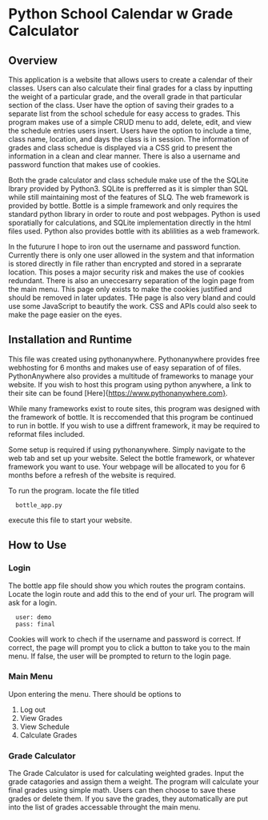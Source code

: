 # Python School Calendar w Grade Calculator 

## Overview

This application is a website that allows users to create a calendar of their classes. Users can also calculate their final grades for a class by inputting the weight of a particular grade, and the overall grade in that particular section of the class. User have the option of saving their grades to a separate list from the school schedule for easy access to grades. This program makes use of a simple CRUD menu to add, delete, edit, and view the schedule entries users insert. Users have the option to include a time, class name, location, and days the class is in session. The information of grades and class schedue is displayed via a CSS grid to present the information in a clean and clear manner. There is also a username and password function that makes use of cookies. 

Both the grade calculator and class schedule make use of the the SQLite lbrary provided by Python3. SQLite is prefferred as it is simpler than SQL while still maintaining most of the features of SLQ. The web framework is provided by bottle. Bottle is a simple framework and only requires the standard python library in order to route and post webpages. Python is used sporatially for calculations, and SQLite implementation directly in the html files used. Python also provides bottle with its ablilities as a web framework. 

In the futurure I hope to iron out the username and password function. Currently there is only one user allowed in the system and that information is stored directly in file rather than encrypted and stored in a seprarate location. This poses a major security risk and makes the use of cookies redundant. There is also an uneccesarry separation of the login page from the main menu. This page only exists to make the cookies justified and should be removed in later updates. THe page is also very bland and could use some JavaScript to beautify the work. CSS and APIs could also seek to make the page easier on the eyes.

## Installation and Runtime

This file was created using pythonanywhere. Pythonanywhere provides free webhosting for 6 months and makes use of easy separation of of files. PythonAnywhere also provides a multitude of frameworks to manage your website. If you wish to host this program using python anywhere, a link to their site can be found [Here]{https://www.pythonanywhere.com}.

While many frameworks exist to route sites, this program was designed with the framework of bottle. It is reccomended that this program be continued to run in bottle. If you wish to use a diffrent framework, it may be required to reformat files included. 

Some setup is required if using pythonanywhere. Simply navigate to the web tab and set up your website. Select the bottle framework, or whatever framework you want to use. Your webpage will be allocated to you for 6 months before a refresh of the website is required.

To run the program. locate the file titled 

      bottle_app.py


 execute this file to start your website. 


## How to Use

### Login

The bottle app file should show you which routes the program contains. Locate the login route and add this to the end of your url. The program will ask for a login. 

      user: demo
      pass: final

 Cookies will work to chech if the username and password is correct. If correct, the page will prompt you to click a button to take you to the main menu. If false, the user will be prompted to return to the login page. 

### Main Menu

 Upon entering the menu. There should be options to 

 1. Log out
 2. View Grades
 3. View Schedule
 4. Calculate Grades

### Grade Calculator

The Grade Calculator is used for calculating weighted grades. Input the grade catagories and assign them a weight. The program will calculate your final grades using simple math. Users can then choose to save these grades or delete them. If you save the grades, they automatically are put into the list of grades accessable throught the main menu.




